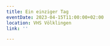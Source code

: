 ```yaml
---
title: Ein einziger Tag
eventDate: 2023-04-15T11:00:00+02:00
location: VHS Völklingen
link: ''

---
```

